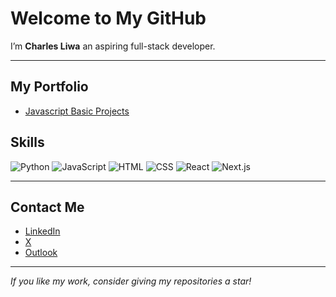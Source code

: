 # Welcome to My GitHub 

I’m **Charles Liwa** an aspiring full-stack developer. 

---

##  My Portfolio 

- [Javascript Basic Projects](https://github.com/devliwa/javascript-basic-projects)


## Skills  

![Python](https://img.shields.io/badge/Python-3776AB?style=for-the-badge&logo=python&logoColor=white)
![JavaScript](https://img.shields.io/badge/JavaScript-F7DF1E?style=for-the-badge&logo=javascript&logoColor=black)
![HTML](https://img.shields.io/badge/HTML5-E34F26?style=for-the-badge&logo=html5&logoColor=white)
![CSS](https://img.shields.io/badge/CSS3-1572B6?style=for-the-badge&logo=css3&logoColor=white)
![React](https://img.shields.io/badge/React-20232A?style=for-the-badge&logo=react&logoColor=61DAFB)
![Next.js](https://img.shields.io/badge/Next.js-000000?style=for-the-badge&logo=nextdotjs&logoColor=white)

---



## Contact Me  

- [LinkedIn](https://www.linkedin.com/in/yourprofile)  
- [X](https://x.com/devliwa1)  
- [Outlook](https://outlook.com/charles.liwa@outlook.com)  

---

*If you like my work, consider giving my repositories a star!*  
